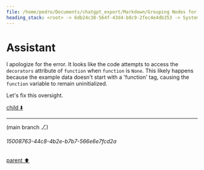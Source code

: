 ```yaml
---
file: /home/pedro/Documents/chatgpt_export/Markdown/Grouping Nodes for Analysis.md
heading_stack: <root> -> 6db24c38-564f-43d4-b8c9-2fec4e4db353 -> System -> 2953287f-20e5-44fb-a584-4bfe4f961bbb -> System -> aaa23f50-fb72-4433-a7f7-075d9fdfe0f3 -> User -> b5e935e4-8ecf-4850-ac07-4d63ba79b17e -> Assistant -> ad08acfc-210e-4de6-8495-802cfd6644c0 -> Assistant -> 58d33044-a31f-4722-880d-41adf2e0d2e9 -> Tool -> 9a8e14e9-c1db-4b63-9860-668ca3c413e6 -> Assistant -> aaa20cb6-bdc0-41ca-b038-b00cfecd1334 -> User -> f356137c-fbe2-438d-87bb-9695d4112c6c -> Assistant -> d7ff89f8-b73e-4302-af13-473e623c04d9 -> Assistant -> 8df1bdf2-c2ab-45fe-8f3c-29e899a2be79 -> Tool -> f9188ff9-69b8-4c8b-9f72-46698e2fed91 -> Assistant -> a486650a-5d1b-44dd-a66a-ecbb8f23cf42 -> Assistant -> 7fdad3d6-7b6d-4d3c-8450-6f8525f549d8 -> Tool -> 7c2665d3-04a1-463c-96b6-5fe58821ab2f -> Assistant -> aaa2d1fe-01f1-415d-a411-8207fa5fc1ac -> User -> f381d9d6-d4ba-4a39-aee9-5fe0ada66351 -> Assistant -> 08f84522-f933-4eb5-a3ee-545e563022a4 -> Assistant -> 67db0ed6-ee08-4988-ad9f-f19485da0924 -> Tool -> c855f4d9-51a4-4004-9177-c2a2991bac50 -> Assistant -> aaa21fdf-f794-428e-b18e-0a5da141e948 -> User -> 1b40b10b-55f0-4dc2-a8c7-de2fc63cd84e -> Assistant -> aaa24d94-a27f-490b-80ab-67ef86010eb1 -> User -> 31ecee52-cf50-4cbc-9cde-2bca459edf37 -> Assistant -> aaa29558-6bf8-4ccc-95d4-1172c48e4e9e -> User -> ecffc7d4-45ff-4069-839f-2399766750b2 -> Assistant -> 86da3ef8-5517-42a1-ad2a-de60a7202a46 -> Tool -> a6ff88e4-f253-4005-81a2-c10ac57ee86d -> Assistant -> aaa2537a-f4cb-402e-ad6f-18955323dad6 -> User -> 05dbff3a-6a49-4956-9a59-b5a3b41132de -> Assistant -> 3b18f731-3c18-4880-bd36-6f413162c2f7 -> Tool -> 21cbce1c-8a31-489e-b6b2-fc5013de6dd7 -> Assistant -> aaa27fbe-2d3e-4832-ba71-26e08bc933e1 -> User -> c1fcc537-30ac-4e9b-930d-cc4389ee46c0 -> System -> b9741cba-efd9-4c98-9724-008f3f599080 -> Assistant -> df8d1b55-9b42-4cbb-92ed-1bfb84a0d967 -> Tool -> d1cf173f-7c4d-4143-962f-9c7ab3dd2ffa -> Assistant -> 3b676c4f-f599-4a2e-958b-0fdf365c0f62 -> Assistant -> 49dc2e4d-b62b-4be2-a6b5-2de27ab31ed9 -> Tool -> 2220b7b8-d522-4069-8a31-c7c4b7865f07 -> Assistant -> 1c9b7dab-81d6-49ee-ae38-0a0c88d81402 -> Assistant -> cfaf7ab8-fc6a-4a4f-86b1-3dbe9e66c030 -> Tool -> e5ef422d-8495-472b-8dfa-9f2c746ad9b1 -> Assistant -> aaa234f6-e3e1-4137-b894-dc3994b4cce8 -> User -> d275dc2b-6a86-439e-936b-a6a4842a7c9d -> Assistant -> 8c4ea16c-0065-4a9d-9a31-5a296c8599cb -> Assistant -> ced0e523-e66d-406f-a653-8c31aa5951cd -> Tool -> 277c3664-c5d4-4520-95c8-568a546c6420 -> Assistant -> 5bec0134-96c5-4b44-9b10-25a64852f32b -> Assistant -> 0aa61ea4-3947-46be-bd21-33e89bf825db -> Tool -> 55d77f99-da5b-4bdb-9aab-11a81d3e2b08 -> Assistant -> bf0a858b-ce42-463e-b2bd-798c8db890d0 -> Assistant -> b38cf3f0-30ba-4abf-9802-099881f88328 -> Tool -> e46e9a83-d2ac-4017-a68f-51f2ba3d01c0 -> Assistant
---
```

# Assistant

I apologize for the error. It looks like the code attempts to access the `decorators` attribute of `function` when `function` is `None`. This likely happens because the example data doesn't start with a 'function' tag, causing the `function` variable to remain uninitialized.

Let's fix this oversight.

[child ⬇️](#15008763-44c8-4b2e-b7b7-566e6e7fcd2a)

---

(main branch ⎇)
###### 15008763-44c8-4b2e-b7b7-566e6e7fcd2a
[parent ⬆️](#e46e9a83-d2ac-4017-a68f-51f2ba3d01c0)
